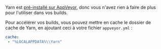 Yarn est [pré-installé sur AppVeyor](https://www.appveyor.com/updates/2016/11/01/), donc vous n'avez rien à faire de plus pour l'utiliser dans vos builds.

Pour accélérer vos builds, vous pouvez mettre en cache le dossier de cache de Yarn, en ajoutant ceci à votre fichier `appveyor.yml` :

```yml
cache:
 - "%LOCALAPPDATA%\\Yarn"
```